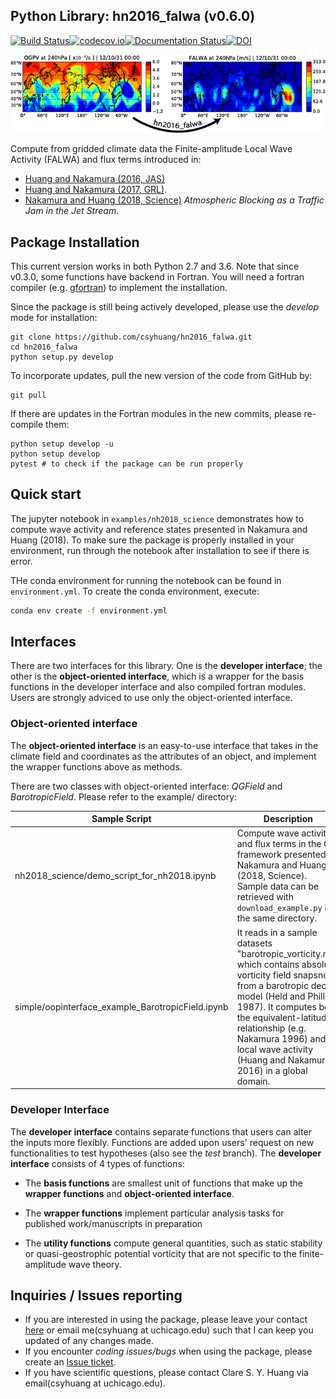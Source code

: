 ## Python Library: hn2016_falwa (v0.6.0)

[![Build Status](https://github.com/csyhuang/hn2016_falwa/actions/workflows/workflow.yml/badge.svg)](https://github.com/csyhuang/hn2016_falwa/actions/workflows/workflow.yml)[![codecov.io](https://codecov.io/gh/csyhuang/hn2016_falwa/branch/master/graph/badge.svg)](https://codecov.io/gh/csyhuang/hn2016_falwa)[![Documentation Status](https://readthedocs.org/projects/hn2016-falwa/badge/?version=latest)](http://hn2016-falwa.readthedocs.io/en/latest/?badge=latest)[![DOI](https://zenodo.org/badge/63908662.svg)](https://zenodo.org/badge/latestdoi/63908662)


![hn2016_falwa_diagram](https://github.com/csyhuang/csyhuang.github.io/blob/master/assets/img/hn2016_falwa_diagram.png)

Compute from gridded climate data the Finite-amplitude Local Wave Activity (FALWA) and flux terms introduced in:

- [Huang and Nakamura (2016, JAS)](http://dx.doi.org/10.1175/JAS-D-15-0194.1)
- [Huang and Nakamura (2017, GRL)](http://onlinelibrary.wiley.com/doi/10.1002/2017GL073760/full).
- [Nakamura and Huang (2018, Science)](https://doi.org/10.1126/science.aat0721) *Atmospheric Blocking as a Traffic Jam in the Jet Stream*.

## Package Installation

This current version works in both Python 2.7 and 3.6. Note that since v0.3.0, some functions have backend in Fortran. You will need a fortran compiler (e.g. [gfortran](http://hpc.sourceforge.net/)) to implement the installation.

Since the package is still being actively developed, please use the *develop* mode for installation:
```
git clone https://github.com/csyhuang/hn2016_falwa.git
cd hn2016_falwa
python setup.py develop
```

To incorporate updates, pull the new version of the code from GitHub by:
```
git pull
```

If there are updates in the Fortran modules in the new commits, please re-compile them:
```
python setup develop -u
python setup develop
pytest # to check if the package can be run properly
```

## Quick start

The jupyter notebook in `examples/nh2018_science` demonstrates how to compute wave activity and reference states presented in Nakamura and Huang (2018). 
To make sure the package is properly installed in your environment, run through the notebook after installation to see if there is error.

THe conda environment for running the notebook can be found in `environment.yml`. To create the conda environment, execute:

```bash
conda env create -f environment.yml
```

## Interfaces

There are two interfaces for this library. One is the **developer interface**; the other is the **object-oriented 
interface**, which is a wrapper for the basis functions in the developer interface and also compiled fortran modules. 
Users are strongly adviced to use only the object-oriented interface.

### Object-oriented interface

The **object-oriented interface** is an easy-to-use interface that takes in the climate field and coordinates as the attributes of an object, and implement the wrapper functions above as methods.

There are two classes with object-oriented interface: *QGField* and *BarotropicField*. Please refer to the example/ directory:

Sample Script | Description
------------- | -------------
nh2018_science/demo_script_for_nh2018.ipynb | Compute wave activity and flux terms in the QG framework presented in Nakamura and Huang (2018, Science). Sample data can be retrieved with `download_example.py` in the same directory.
simple/oopinterface_example_BarotropicField.ipynb | It reads in a sample datasets "barotropic_vorticity.nc", which contains absolute vorticity field snapsnots from a barotropic decay model (Held and Phillips 1987). It computes both the equivalent-latitude relationship (e.g. Nakamura 1996) and local wave activity (Huang and Nakamura 2016) in a global domain.


### Developer Interface

The **developer interface**  contains separate functions that users can alter the inputs more flexibly. Functions 
are added upon users' request on new functionalities to test hypotheses (also see the *test* branch). The 
**developer interface** consists of 4 types of functions:  

- The **basis functions** are smallest unit of functions that make up the **wrapper functions** and **object-oriented interface**.  

- The **wrapper functions** implement particular analysis tasks for published work/manuscripts in preparation  

- The **utility functions** compute general quantities, such as static stability or quasi-geostrophic potential vorticity that are not specific to the finite-amplitude wave theory.   


## Inquiries / Issues reporting

- If you are interested in using the package, please leave your contact [here](https://goo.gl/forms/5L8fv0mUordugq6v2) or email me(csyhuang at uchicago.edu) such that I can keep you updated of any changes made.
- If you encounter *coding issues/bugs* when using the package, please create an [Issue ticket](https://github.com/csyhuang/hn2016_falwa/issues).
- If you have scientific questions, please contact Clare S. Y. Huang via email(csyhuang at uchicago.edu).